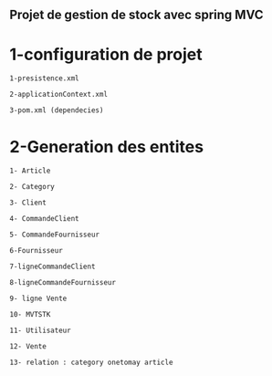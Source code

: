 
## Projet de gestion de stock avec spring MVC

# 1-configuration de projet

	1-presistence.xml
	
	2-applicationContext.xml 
	
	3-pom.xml (dependecies)


# 2-Generation des entites
	
	1- Article
	
	2- Category
	
	3- Client
	
	4- CommandeClient
	
	5- CommandeFournisseur
	
	6-Fournisseur
	
	7-ligneCommandeClient
	
	8-ligneCommandeFournisseur
	
	9- ligne Vente
	
	10- MVTSTK
	
	11- Utilisateur
	
	12- Vente
	
	13- relation : category onetomay article

